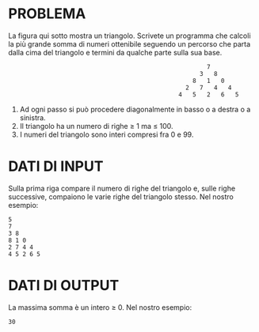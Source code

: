 # PROBLEMA

La figura qui sotto mostra un triangolo. Scrivete un programma che calcoli la più grande somma di numeri ottenibile seguendo un percorso che parta dalla cima del triangolo e termini da qualche parte sulla sua base. 


                                                            7
                                                          3   8
                                                        8   1   0
                                                      2   7   4   4
                                                    4   5   2   6   5


1) Ad ogni passo si può procedere diagonalmente in basso o a destra o a sinistra.
2) Il triangolo ha un numero di righe ≥ 1 ma ≤ 100.
3) I numeri del triangolo sono interi compresi fra 0 e 99.

# DATI DI INPUT

Sulla prima riga compare il numero di righe del triangolo e, sulle righe successive, compaiono le varie righe del triangolo stesso. Nel nostro esempio:

```
5
7
3 8
8 1 0
2 7 4 4
4 5 2 6 5
```
# DATI DI OUTPUT

La massima somma è un intero ≥ 0. Nel nostro esempio: 

```
30
```

